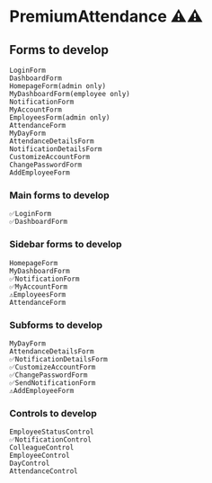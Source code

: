 # PremiumAttendance ⚠️⚠️

## Forms to develop
    LoginForm
    DashboardForm
    HomepageForm(admin only)
    MyDashboardForm(employee only)
    NotificationForm
    MyAccountForm
    EmployeesForm(admin only)
    AttendanceForm
    MyDayForm
    AttendanceDetailsForm
    NotificationDetailsForm
    CustomizeAccountForm
    ChangePasswordForm
    AddEmployeeForm
    
### Main forms to develop
    ✅LoginForm
    ✅DashboardForm

### Sidebar forms to develop
    HomepageForm
    MyDashboardForm
    ✅NotificationForm
    ✅MyAccountForm
    ⚠️EmployeesForm
    AttendanceForm

### Subforms to develop
    MyDayForm
    AttendanceDetailsForm
    ✅NotificationDetailsForm
    ✅CustomizeAccountForm
    ✅ChangePasswordForm
    ✅SendNotificationForm
    ⚠️AddEmployeeForm

### Controls to develop
    EmployeeStatusControl
    ✅NotificationControl
    ColleagueControl
    EmployeeControl
    DayControl
    AttendanceControl

